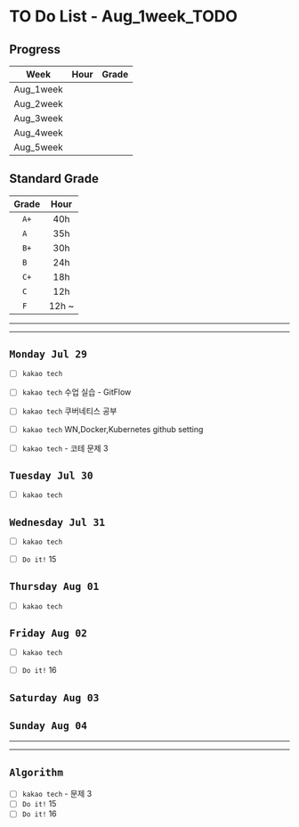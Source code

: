 # TO Do List - Aug_1week_TODO

## Progress
| Week | Hour | Grade |
|:---:|:---:|:---:|
|Aug_1week|||
|Aug_2week|||
|Aug_3week|||
|Aug_4week|||
|Aug_5week|||

## Standard Grade
| Grade | Hour |
|:---:|:---:|
|`A+`|40h|
|`A `|35h|
|`B+`|30h|
|`B `|24h|
|`C+`|18h|
|`C `|12h|
|`F `|12h ~|


---
---

## `Monday Jul 29`
- [ ] `kakao tech` 
- [ ] `kakao tech` 수업 실습 - GitFlow
- [ ] `kakao tech` 쿠버네티스 공부
- [ ] `kakao tech` WN,Docker,Kubernetes github setting 
- [ ] `kakao tech` - 코테 문제 3


## `Tuesday Jul 30` 
- [ ] `kakao tech` 


## `Wednesday Jul 31` 
- [ ] `kakao tech` 
- [ ] `Do it!` 15


## `Thursday Aug 01`
- [ ] `kakao tech` 


## `Friday Aug 02` 
- [ ] `kakao tech` 
- [ ] `Do it!` 16


## `Saturday Aug 03` 


## `Sunday Aug 04` 




---
---
## `Algorithm`
- [ ] `kakao tech` - 문제 3
- [ ] `Do it!` 15
- [ ] `Do it!` 16

<!-- ### 알고리즘 유형
1. 정렬
2. 그래프 탐색 BFS, DFS
3. DP
4. 자료구조 -> 우선순위 큐 마스터
5. 문자열 알고리즘 ?? 아니면 투 포인터 정도

> 요구사항 정리하기, 테스트케이스 짜보기(소수 테스트케이스가 유리, 11되면 거의 다 됨) -->



<!-- ## `Spring` -> `h m` -->

<!-- ## `etc.` -> `h m` -->


<br><br>

<!-- > `개인공부` : `6h 30m` -> `25h 36m` -> `22h 19m` -> -->

<br><br>

<!-- 
## `Java`
## `OPIc`
## `토익` 
-->




